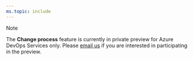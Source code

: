 ```yaml
---
ms.topic: include
---
```


> [!NOTE]     
> The **Change process** feature is currently in private preview for Azure DevOps Services only. Please [email us](mailto:dahellem@microsoft.com) if you are interested in participating in the preview. 